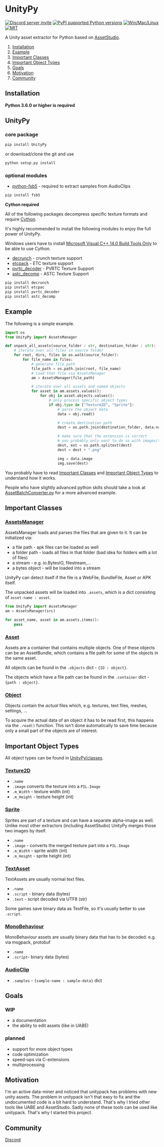 # UnityPy
[![Discord server invite](https://discordapp.com/api/guilds/603359898507673630/embed.png)](https://discord.gg/C6txv7M)
[![PyPI supported Python versions](https://img.shields.io/pypi/pyversions/UnityPy.svg)](https://pypi.python.org/pypi/UnityPy)
[![Win/Mac/Linux](https://img.shields.io/badge/platform-windows%20%7C%20macos%20%7C%20linux-informational)]()
[![MIT](https://img.shields.io/pypi/l/UnityPy.svg)](https://github.com/K0lb3/UnityPy/blob/master/LICENSE)

A Unity asset extractor for Python based on [AssetStudio](https://github.com/Perfare/AssetStudio).

1. [Installation](https://github.com/K0lb3/UnityPy#installation)
2. [Example](https://github.com/K0lb3/UnityPy#example)
3. [Important Classes](https://github.com/K0lb3/UnityPy#important-classes)
4. [Important Object Types](https://github.com/K0lb3/UnityPy#important-object-types)
5. [Goals](https://github.com/K0lb3/UnityPy#goals)
6. [Motivation](https://github.com/K0lb3/UnityPy#motivation)
7. [Community](https://github.com/K0lb3/UnityPy#community)

## Installation

**Python 3.6.0 or higher is required**

## UnityPy

### core package
```cmd
pip install UnityPy
```

or download/clone the git and use
```cmd
python setup.py install
```

### optional modules

* [python-fsb5](https://github.com/HearthSim/python-fsb5) - required to extract samples from AudioClips
```cmd
pip install fsb5
```

**Cython required**

All of the following packages decompress specific texture formats and require [Cython](https://cython.org/).

It's highly recommended to install the following modules to enjoy the full power of UnityPy.

Windows users have to install [Microsoft Visual C++ 14.0 Build Tools Only](http://go.microsoft.com/fwlink/?LinkId=691126&fixForIE=.exe) to be able to use Cython.



* [decrunch](https://github.com/HearthSim/decrunch) - crunch texture support
* [etcpack](https://github.com/K0lb3/etcpack) - ETC texture support
* [pvrtc_decoder](https://github.com/K0lb3/pvrtc_decoder) - PVRTC Texture Support
* [astc_decomp](https://github.com/K0lb3/astc_decomp) - ASTC Texture Support

```cmd
pip install decrunch
pip install etcpac
pip install pvrtc_decoder
pip install astc_decomp
```

## Example

The following is a simple example.

```python
import os
from UnityPy import AssetsManager

def unpack_all_assets(source_folder : str, destination_folder : str):
    # iterate over all files in source folder
    for root, dirs, files in os.walk(source_folder):
        for file_name in files:
            # generate file_path
            file_path = os.path.join(root, file_name)
            # load that file via AssetsManager
            am = AssetsManager(file_path)

            # iterate over all assets and named objects
            for asset in am.assets.values():
                for obj in asset.objects.values():
                    # only process specific object types
                    if obj.type in ["Texture2D", "Sprite"]:
                        # parse the object data
                        data = obj.read()

                        # create destination path
                        dest = os.path.join(destination_folder, data.name)

                        # make sure that the extension is correct
                        # you probably only want to do so with images/textures
                        dest, ext = os.path.splitext(dest)
                        dest = dest + ".png"

                        img = data.image
                        img.save(dest)
```

You probably have to read [Important Classes](https://github.com/K0lb3/UnityPy#important-classes)
and [Important Object Types](https://github.com/K0lb3/UnityPy#important-object-types) to understand how it works.

People who have slightly advanced python skills should take a look at [AssetBatchConverter.py](https://github.com/K0lb3/UnityPy/blob/master/AssetBatchConverter.py) for a more advanced example.


## Important Classes

### [AssetsManager](https://github.com/K0lb3/UnityPy/blob/master/UnityPy/AssetsManager.py)

AssetsManager loads and parses the files that are given to it.
It can be initialized via:
* a file path - apk files can be loaded as well
* a folder path - loads all files in that folder (bad idea for folders with a lot of files)
* a stream - e.g. io.BytesIO, filestream,...
* a bytes object - will be loaded into a stream

UnityPy can detect itself if the file is a WebFile, BundleFile, Asset or APK itself.

The unpacked assets will be loaded into ``.assets``, which is a dict consisting of ``asset-name : asset``.

```python
from UnityPy import AssetsManager
am = AssetsManager(src)

for asset_name, asset in am.assets.items():
    pass
```

### [Asset]((https://github.com/K0lb3/UnityPy/blob/master/UnityPy/files/SerializedFile.py))

Assets are a container that contains multiple objects.
One of these objects can be an AssetBundle, which contains a file path for some of the objects in the same asset.

All objects can be found in the ``.objects`` dict - ``{ID : object}``.

The objects which have a file path can be found in the ``.container`` dict - ``{path : object}``.

### [Object]((https://github.com/K0lb3/UnityPy/blob/master/UnityPy/ObjectReader.py))

Objects contain the *actual* files which, e.g. textures, text files, meshes, settings, ...

To acquire the actual data of an object it has to be read first, this happens via the ``.read()`` function. This isn't done automatically to save time because only a small part of the objects are of interest.

## Important Object Types

All object types can be found in [UnityPy/classes](https://github.com/K0lb3/UnityPy/tree/master/UnityPy/classes).

### [Texture2D](https://github.com/K0lb3/UnityPy/blob/master/UnityPy/classes/Texture2D.py)

* ``.name``
* ``.image`` converts the texture into a ``PIL.Image``
* ``.m_Width`` - texture width (int)
* ``.m_Height`` - texture height (int)

### [Sprite](https://github.com/K0lb3/UnityPy/blob/master/UnityPy/classes/Sprite.py)

Sprites are part of a texture and can have a separate alpha-image as well.
Unlike most other extractors (including AssetStudio) UnityPy merges those two images by itself.

* ``.name``
* ``.image`` - converts the merged texture part into a ``PIL.Image``
* ``.m_Width`` - sprite width (int)
* ``.m_Height`` - sprite height (int)

### [TextAsset](https://github.com/K0lb3/UnityPy/blob/master/UnityPy/classes/TextAsset.py)

TextAssets are usually normal text files.

* ``.name``
* ``.script`` - binary data (bytes)
* ``.text`` - script decoded via UTF8 (str)

Some games save binary data as TextFile, so it's usually better to use ``.script``.

### [MonoBehaviour](https://github.com/K0lb3/UnityPy/blob/master/UnityPy/classes/MonoBehaviour.py)

MonoBehaviour assets are usually binary data that has to be decoded.
e.g. via msgpack, protobuf

* ``.name``
* ``.script``- binary data (bytes)

### [AudioClip](https://github.com/K0lb3/UnityPy/blob/master/UnityPy/classes/AudioClip.py)

* ``.samples`` - ``{sample-name : sample-data}`` dict

## Goals

### WIP
* a documentation
* the ability to edit assets (like in UABE)

### planned
* support for more object types
* code optimization
* speed-ups via C-extensions
* multiprocessing

## Motivation
I'm an active data-miner and noticed that unitypack has problems with new unity assets.
The problem in unitypack isn't that easy to fix and the undocumented code is a bit hard to understand.
That's why I tried other tools like UABE and AssetStudio. Sadly none of these tools can be used like unitypack.
That's why I started this project.

## Community
[Discord](https://discord.gg/C6txv7M)
